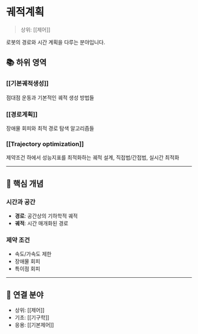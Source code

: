 # 궤적계획

> 상위: [[제어]]

로봇의 경로와 시간 계획을 다루는 분야입니다.

## 📚 하위 영역

### [[기본궤적생성]]
점대점 운동과 기본적인 궤적 생성 방법들

### [[경로계획]]
장애물 회피와 최적 경로 탐색 알고리즘들

### [[Trajectory optimization]]
제약조건 하에서 성능지표를 최적화하는 궤적 설계, 직접법/간접법, 실시간 최적화

---

## 🎯 핵심 개념

### 시간과 공간
- **경로**: 공간상의 기하학적 궤적
- **궤적**: 시간 매개화된 경로

### 제약 조건
- 속도/가속도 제한
- 장애물 회피
- 특이점 회피

---

## 🔗 연결 분야
- 상위: [[제어]]
- 기초: [[기구학]]
- 응용: [[기본제어]]